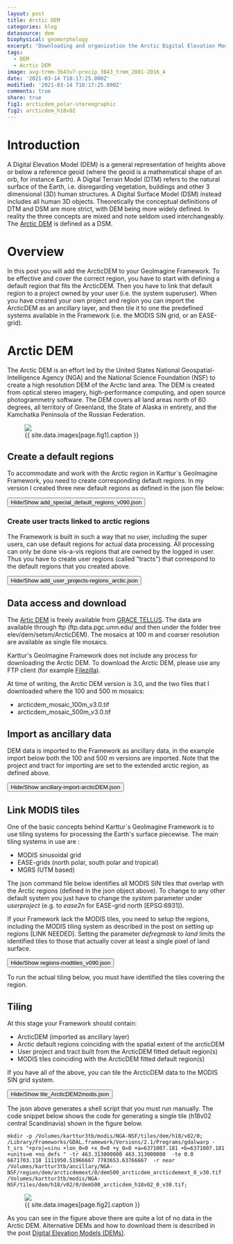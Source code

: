 ```yaml
---
layout: post
title: Arctic DEM
categories: blog
datasource: dem
biophysical: geomorphology
excerpt: "Downloading and organization the Arctic Digital Elevation Model (DEM)"
tags:
  - DEM
  - Acrtic DEM
image: avg-trmm-3b43v7-precip_3B43_trmm_2001-2016_A
date: '2021-03-14 T18:17:25.000Z'
modified: '2021-03-14 T18:17:25.000Z'
comments: true
share: true
fig1: arcticdem_polar-stereographic
fig2: arcticdem_h18v02
---
```

<script src="https://karttur.github.io/common/assets/js/karttur/togglediv.js"></script>

# Introduction

A Digital Elevation Model (DEM) is a general representation of heights above or below a reference geoid (where the geoid is a mathematical shape of an orb, for instance Earth). A Digital Terrain Model (DTM) refers to the natural surface of the Earth, i.e. disregarding vegetation, buildings and other 3 dimensional (3D) human structures. A Digital Surface Model (DSM) instead includes all human 3D objects. Theoretically the conceptual definitions of DTM and DSM are more strict, with DEM being more widely defined. In reality the three concepts are mixed and note seldom used interchangeably. The [Arctic DEM](https://www.pgc.umn.edu/data/arcticdem/) is defined as a DSM.

# Overview

In this post you will add the ArcticDEM to your GeoImagine Framework. To be effective and cover the correct region, you have to start with defining a default region that fits the ArcticDEM. Then you have to link that default region to a project owned by your user (i.e. the system superuser). When you have created your own project and region you can import the ArcticDEM as an ancillary layer, and then tile it to one the predefined systems available in the Framework (i.e. the MODIS SIN grid, or an EASE-grid).

# Arctic DEM

The Arctic DEM is an effort led by the United States National Geospatial-Intelligence Agency (NGA) and the National Science Foundation (NSF) to create a high resolution DEM of the Arctic land area. The DEM is created from optical stereo imagery, high-performance computing, and open source photogrammetry software. The DEM covers all land areas north of 60 degrees, all territory of Greenland, the State of Alaska in entirety, and the Kamchatka Peninsula of the Russian Federation.

<figure>
<img src="{{ site.commonurl }}/images/{{ site.data.images[page.fig1].file }}">
<figcaption> {{ site.data.images[page.fig1].caption }} </figcaption>
</figure>

## Create a default regions

To accommodate and work with the Arctic region in Karttur´s GeoImagine Framework, you need to create corresponding default regions. In my version I created three new default regions as defined in the json file below:

<button id= "togglecreateregion" onclick="hiddencode('createregion')">Hide/Show add_special_default_regions_v090.json</button>

<div id="createregion" style="display:none">

{% capture text-capture %}
{% raw %}

```
{
  "userproject": {
    "userid": "karttur",
    "projectid": "karttur",
    "tractid": "karttur",
    "siteid": "*",
    "plotid": "*",
    "system": "system"
  },
  "period": {
    "timestep": "static"
  },
  "process": [
    {
      "processid": "DefaultRegionFromCoords",
      "overwrite": false,
      "parameters": {
        "regioncat": "global",
        "regionid": "arcticdem",
        "regionname": "Arctic circumpolar DEM",
        "parentid": "globe",
        "parentcat": "globe",
        "epsg": "4326",
        "stratum": "1",
        "minx": -180,
        "miny": 58,
        "maxx": 180,
        "maxy": 90,
        "version": "1.0",
        "title": "Global arctic DEM",
        "label": "Region covering 60 to 90 degrees north, coinciding with the core region of the Arctic DEM."
      },
      "dstpath": {
        "volume": "geoinfo2021"
      }
    },
    {
      "processid": "DefaultRegionFromCoords",
      "overwrite": false,
      "parameters": {
        "regioncat": "global",
        "regionid": "arcticland",
        "regionname": "Arctic circumpolar land",
        "parentid": "globe",
        "parentcat": "globe",
        "stratum": "1",
        "minx": -180,
        "miny": 58,
        "maxx": 180,
        "maxy": 84,
        "version": "1",
        "title": "Global arctic land zone",
        "label": "Region covering arctic cricumpolar land masses extending from 58 to 84 degrees north."
      },
      "dstpath": {
        "volume": "geoinfo2021"
      },
      "dstcomp": [
        {
          "arcticland": {
            "masked": "N",
            "measure": "N",
            "source": "karttur",
            "product": "pubroi",
            "content": "roi",
            "layerid": "defreg",
            "prefix": "defreg",
            "suffix": "v010",
            "dataunit": "boundary",
            "celltype": "vector",
            "cellnull": "0"
          }
        }
      ]
    },
    {
      "processid": "DefaultRegionFromCoords",
      "overwrite": false,
      "parameters": {
        "regioncat": "global",
        "regionid": "arcticdemext",
        "regionname": "Arctic circumpolar DEM",
        "parentid": "globe",
        "parentcat": "globe",
        "stratum": "1",
        "minx": -180,
        "miny": 50,
        "maxx": 180,
        "maxy": 90,
        "version": "1",
        "title": "Global arctic extended DEM",
        "label": "Region covering 50 to 90 degrees north, coinciding with the extended region of the Arctic DEM."
      }
    }
  ]
}
```

{% endraw %}
{% endcapture %}
{% include widgets/toggle-code.html  toggle-text=text-capture  %}
</div>

### Create user tracts linked to arctic regions

The Framework is built in such a way that no user, including the super users, can use default regions for actual data processing. All processing can only be done vis-a-vis regions that are owned by the logged in user. Thus you have to create user regions (called "tracts") that correspond to the default regions that you created above.

<button id= "togglecreatedefregproj" onclick="hiddencode('defregproj')">Hide/Show add_user_projects-regions_arctic.json</button>

<div id="defregproj" style="display:none">

{% capture text-capture %}
{% raw %}

```
{
  "userproject": {
    "userid": "karttur",
    "projectid": "karttur",
    "tractid": "karttur",
    "siteid": "*",
    "plotid": "*",
    "system": "system"
  },
  "period": {
    "timestep": "static"
  },
  "process": [
    {
      "processid": "ManageDefRegProj",
      "overwrite": false,
      "parameters": {
        "defaultregion": "arcticland",
        "tractid": "karttur-arcticland",
        "tractname": "karttur arcticland",
        "projid": "karttur-arcticland",
        "projname": "karttur arcticland",
        "tracttitle": "Karttur arcticland",
        "tractlabel": "Karttur arcticland",
        "projtitle": "Karttur arcticland",
        "projlabel": "Karttur arcticland"
      }
    },
    {
      "processid": "ManageDefRegProj",
      "overwrite": false,
      "parameters": {
        "defaultregion": "arcticdem",
        "tractid": "karttur-arcticdem",
        "tractname": "karttur arcticdem",
        "projid": "karttur-arcticdem",
        "projname": "karttur arcticdem",
        "tracttitle": "Karttur arcticdem",
        "tractlabel": "Karttur arcticdem",
        "projtitle": "Karttur arcticdem",
        "projlabel": "Karttur arcticdem"
      }
    },
    {
      "processid": "ManageDefRegProj",
      "overwrite": false,
      "parameters": {
        "defaultregion": "arcticdemext",
        "tractid": "karttur-arcticdemext",
        "tractname": "karttur arcticdemext",
        "projid": "karttur-arcticdemext",
        "projname": "karttur arcticdemext",
        "tracttitle": "Karttur arcticdemext",
        "tractlabel": "Karttur arcticdemext",
        "projtitle": "Karttur arcticdemext",
        "projlabel": "Karttur arcticdemext"
      }
    }
  ]
}

```
{% endraw %}
{% endcapture %}
{% include widgets/toggle-code.html  toggle-text=text-capture  %}
</div>

## Data access and download

The [Artic DEM](https://www.pgc.umn.edu/data/arcticdem/) is freely available from [GRACE TELLUS](http://data.pgc.umn.edu/elev/dem/setsm/ArcticDEM). The data are available through ftp (ftp.data.pgc.umn.edu/ and then under the folder tree elev/dem/setsm/ArcticDEM). The mosaics at 100 m and coarser resolution are available as single file mosaics.

Karttur's GeoImagine Framework does not include any process for downloading the Arctic DEM. To download the Arctic DEM, please use any FTP client (for example [Filezilla](https://filezilla-project.org)).

At time of writing, the Arctic DEM version is 3.0, and the two files that I downloaded where the 100 and 500 m mosaics:

- arcticdem_mosaic_100m_v3.0.tif
- arcticdem_mosaic_500m_v3.0.tif

## Import as ancillary data

DEM data is imported to the Framework as ancillary data, in the example import below both the 100 and 500 m versions are imported. Note that the project and tract for importing are set to the extended arctic region, as defined above.

<button id= "toggleimport" onclick="hiddencode('import')">Hide/Show ancillary-import-arcticDEM.json</button>

<div id="import" style="display:none">

{% capture text-capture %}
{% raw %}

```
{
  "userproject": {
    "userid": "karttur",
    "projectid": "karttur-arcticdemext",
    "tractid": "karttur-arcticdemext",
    "siteid": "*",
    "plotid": "*",
    "system": "ancillary"
  },
  "period": {
    "timestep": "static"
  },
  "process": [
    {
      "processid": "OrganizeAncillary",
      "overwrite": false,
      "parameters": {
        "importcode": "tif",
        "epsg": "3413",
        "orgid": "NGA-NSF",
        "dsname": "arctiddem",
        "dsversion": "3.0",
        "accessdate": "20181110",
        "regionid": "arcticdem",
        "regioncat": "global",
        "dataurl": "",
        "metaurl": "",
        "title": "Arctic DEM",
        "label": "Arctice Digitial Surface Model"
      },
      "srcpath": {
        "volume": "karttur",
        "hdr": "tif",
        "dat": "tif"
      },
      "dstpath": {
        "volume": "karttur",
        "hdr": "tif",
        "dat": "tif"
      },
      "srcraw": [
        {
          "dem500": {
            "datadir": "ancillary/arcticdem",
            "datafile": "arcticdem_mosaic_500m_v3.0",
            "datalayer": "DEM",
            "title": "Arctic DEM",
            "label": "Arctice Digitial Surface Modeln"
          },
          "dem100": {
            "datadir": "ancillary/arcticdem",
            "datafile": "arcticdem_mosaic_100m_v3.0",
            "title": "Arctic DEM",
            "label": "Arctice Digitial Surface Modeln"
          }
        }
      ],
      "dstcomp": [
        {
          "dem500": {
            "source": "NGA-NSF",
            "product": "arcticdem",
            "content": "dem",
            "layerid": "dem500",
            "prefix": "dem500",
            "suffix": "v30",
            "scalefac": 1,
            "offsetadd": 0,
            "dataunit": "masl",
            "celltype": "Float32",
            "cellnull": -9999,
            "measure": "R",
            "masked": "N"
          }
        },
        {
          "dem100": {
            "source": "NGA-NSF",
            "product": "arcticdem",
            "content": "dem",
            "layerid": "dem100",
            "prefix": "dem100",
            "suffix": "v30",
            "scalefac": 1,
            "offsetadd": 0,
            "dataunit": "masl",
            "celltype": "Float32",
            "cellnull": -9999,
            "measure": "R",
            "masked": "N"
          }
        }
      ]
    }
  ]
}
```

{% endraw %}
{% endcapture %}
{% include widgets/toggle-code.html  toggle-text=text-capture  %}
</div>

## Link MODIS tiles

One of the basic concepts behind Karttur´s GeoImagine Framework is to use tiling systems for processing the Earth's surface piecewise. The main tiling systems in use are :

- MODIS sinusoidal grid
- EASE-grids (north polar, south polar and tropical)
- MGRS (UTM based)

The json command file below identifies all MODIS SIN tiles that overlap with the Arctic regions (defined in the json object above). To change to any other default system you just have to change the _system_ parameter under _userproject_ (e.g. to _ease2n_ for EASE-grid north [EPSG:6931]).

If your Framework lack the MODIS tiles, you need to setup the regions, including the MODIS tiling system as described in the post on setting up regions [LINK NEEDED]. Setting the parameter _defregmask_ to _land_ limits the identified tiles to those that actually cover at least a single pixel of land surface.

<button id= "togglelinkmodis" onclick="hiddencode('linkmodis')">Hide/Show regions-modtiles_v090.json</button>

<div id="linkmodis" style="display:none">

{% capture text-capture %}
{% raw %}

```
{
  "userproject": {
    "userid": "karttur",
    "projectid": "karttur",
    "tractid": "karttur",
    "siteid": "*",
    "plotid": "*",
    "system": "modis"
  },
  "period": {
    "timestep": "static"
  },
  "process": [
    {
      "processid": "LinkDefaultRegionTiles",
      "overwrite": false,
      "version": "0.9",
      "verbose": 2,
      "parameters": {
        "defregmask": "land"
        },
      "srcpath": {
        "volume": "Ancillary",
        "hdr": "shp",
        "dat": "shp"
      },
      "srccomp": [
        {
          "regions": {
            "source": "karttur",
            "product": "roi",
            "content": "pubroi",
            "layerid": "defreg",
            "prefix": "defreg",
            "suffix": "v010"
          }
        }
      ]
    }
  ]
}
```

{% endraw %}
{% endcapture %}
{% include widgets/toggle-code.html  toggle-text=text-capture  %}
</div>

To run the actual tiling below, you must have identified the tiles covering the region.

## Tiling

At this stage your Framework should contain:

- ArcticDEM (imported as ancillary layer)
- Arctic default regions coinciding with the spatial extent of the arcticDEM
- User project and tract built from the ArcticDEM fitted default region(s)
- MODIS tiles coinciding with the ArcticDEM fitted default region(s)

If you have all of the above, you can tile the ArcticDEM data to the MODIS SIN grid system.

<button id= "toggletilings" onclick="hiddencode('tilingdiv')">Hide/Show tile_ArcticDEM2modis.json</button>

<div id="tilingdiv" style="display:none">

{% capture text-capture %}
{% raw %}

```
{
  "userproject": {
    "userid": "karttur",
    "projectid": "karttur-arcticdem",
    "tractid": "karttur-arcticdem",
    "siteid": "*",
    "plotid": "*",
    "system": "modis"
  },
  "period": {
    "timestep": "static"
  },
  "process": [
    {
      "processid": "TileAncillaryRegion",
      "version": "1.3",
      "overwrite": false,
      "parameters": {
        "defregid": "arcticdemext",
        "tr_xres": 500,
        "tr_yres": 500,
        "resample": "near",
        "asscript": false
      },
      "srcpath": {
        "volume": "karttur"
      },
      "dstpath": {
        "volume": "karttur"
      },
      "srccomp": [
        {
          "dem500": {
            "source": "NGA-NSF",
            "product": "arcticdem",
            "content": "dem",
            "layerid": "dem500",
            "prefix": "dem500",
            "suffix": "v30"
          }
        }
      ],
      "dstcopy": [
        {
          "dem500": {
            "srccomp": "dem_dem500",
            "layerid": "dem500"
          }
        }
      ]
    }
  ]
}

```

{% endraw %}
{% endcapture %}
{% include widgets/toggle-code.html  toggle-text=text-capture  %}
</div>

The json above generates a shell script that you must run manually. The code snippet below shows the code for generating a single tile (h18v02 central Scandinavia) shown in the figure below.

```
mkdir -p /Volumes/karttur3tb/modis/NGA-NSF/tiles/dem/h18/v02/0;
/Library/Frameworks/GDAL.framework/Versions/2.1/Programs/gdalwarp -t_srs "+proj=sinu +lon_0=0 +x_0=0 +y_0=0 +a=6371007.181 +b=6371007.181 +units=m +no_defs " -tr 463.313000000 463.313000000  -te 0.0 6671703.118 1111950.51966667 7783653.63766667  -r near  /Volumes/karttur3tb/ancillary/NGA-NSF/region/dem/arcticdemext/0/dem500_arcticdem_arcticdemext_0_v30.tif /Volumes/karttur3tb/modis/NGA-NSF/tiles/dem/h18/v02/0/dem500_arcticdem_h18v02_0_v30.tif;
```

<figure>
<img src="{{ site.commonurl }}/images/{{ site.data.images[page.fig2].file }}">
<figcaption> {{ site.data.images[page.fig2].caption }} </figcaption>
</figure>

As you can see in the figure above there are quite a lot of no data in the Arctic DEM. Alternative DEMs and how to download them is described in the post [Digital Elevation Models (DEMs)](../blog-global-dems).
